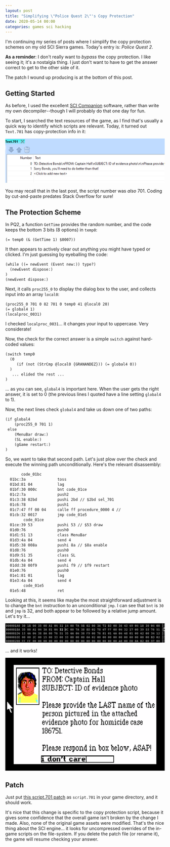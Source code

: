 ```yaml
---
layout: post
title: "Simplifying \"Police Quest 2\"'s Copy Protection"
date: 2020-05-14 00:00
categories: games sci hacking
---
```


I'm continuing my series of posts where I simplify the copy protection schemes
on my old SCI Sierra games.  Today's entry is: *Police Quest 2*.

**As a reminder**: I don't really want to *bypass* the copy protection. I
like seeing it; it's a nostalgia thing.  I just don't want to have to get
the answer correct to get to the other side of it.

The patch I wound up producing is at the bottom of this post.

## Getting Started

As before, I used the excellent [SCI Companion](http://scicompanion.com/)
software, rather than write my own decompiler--though I will probably do
that one day for fun.

To start, I searched the text resources of the game, as I find that's usually
a quick way to identify which scripts are relevant.  Today, it turned out
`Text.701` has copy-protection info in it:

![copy-protection text screenshot](/assets/2020/03/cprot-text.png)

You may recall that in the last post, the script number was *also* 701. Coding
by cut-and-paste predates Stack Overflow for sure!

## The Protection Scheme

In PQ2, a function `GetTime` provides the random number, and the code
keeps the bottom 3 bits (8 options) in `temp0`:

~~~~~~
(= temp0 (& (GetTime 1) $0007))
~~~~~~

It then appears to actively clear out anything you might have
typed or clicked. I'm just guessing by eyeballing the code:

~~~~~~
(while ((= newEvent (Event new:)) type?)
  (newEvent dispose:)
)
(newEvent dispose:)
~~~~~~

Next, it calls `proc255_0` to display the dialog box to the user, and
collects input into an array `local0`:

~~~~~~
(proc255_0 701 0 82 701 0 temp0 41 @local0 20)
(= global4 1)
(localproc_0031)
~~~~~~

I checked `localproc_0031`... it changes your input to uppercase.
Very considerate!

Now, the check for the correct answer is a simple `switch` against
hard-coded values:


~~~~~~
(switch temp0
  (0
     (if (not (StrCmp @local0 {GRANANDEZ})) (= global4 0))
  )
   ... elided the rest ...
)
~~~~~~

... as you can see, `global4` is important here.  When the user
gets the right answer, it is set to 0 (the previous lines I quoted
have a line setting `global4` to 1).

Now, the next lines check `global4` and take us down one of two paths:

~~~~~~
(if global4
    (proc255_0 701 1)
 else
    (MenuBar draw:)
    (SL enable:)
    (gGame restart:)
)
~~~~~~

So, we want to take that second path.  Let's just plow over the check
and execute the winning path unconditionally.  Here's the relevant
disassembly:

~~~~~~
       code_01bc
  01bc:3a              toss 
  01bd:81 04           lag  
  01bf:30 000c         bnt code_01ce 
  01c2:7a              push2 
  01c3:38 02bd         pushi 2bd // $2bd sel_701
  01c6:78              push1 
  01c7:47 ff 00 04     calle ff procedure_0000 4 //  
  01cb:32 0017         jmp code_01e5 
        code_01ce
  01ce:39 53           pushi 53 // $53 draw
  01d0:76              push0 
  01d1:51 13           class MenuBar 
  01d3:4a 04           send 4 
  01d5:38 008a         pushi 8a // $8a enable
  01d8:76              push0 
  01d9:51 35           class SL 
  01db:4a 04           send 4 
  01dd:38 00f9         pushi f9 // $f9 restart
  01e0:76              push0 
  01e1:81 01           lag  
  01e3:4a 04           send 4 
        code_01e5
  01e5:48              ret 
~~~~~~

Looking at this, it seems like maybe the most straightforward adjustment
is to change the `bnt` instruction to an unconditional `jmp`.  I can see
that `bnt` is `30` and `jmp` is 32, and both appear to be followed by
a relative jump amount.  Let's try it...

![hex-edit screenshot](/assets/2020/03/hex-edit.png)

... and it works!

![proof-it-works screenshot](/assets/2020/03/dont-care.png)

## Patch

Just put [this script.701 patch](/assets/2020/03/script.701) as `script.701` in
your game directory, and it should work.

It's nice that this change is
specific to the copy protection script, because it gives some confidence that
the overall game isn't broken by the change I made.  Also, none of the original
game assets were modified.  That's the nice thing about the SCI engine... it
looks for uncompressed overrides of the in-game scripts on the file-system.  If
you delete the patch file (or rename it), the game will resume checking your
answer.

